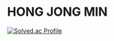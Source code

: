 # HONG JONG MIN
[![Solved.ac Profile](http://mazassumnida.wtf/api/v2/generate_badge?boj=gwa7417)](https://solved.ac/gwa7417/)
